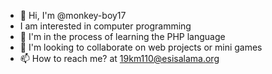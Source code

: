 - 👋 Hi, I'm @monkey-boy17
- I am interested in computer programming
- 🌱 I'm in the process of learning the PHP language
- 💞️ I'm looking to collaborate on web projects or mini games
- 📫 How to reach me? at 19km110@esisalama.org

<!---
monkey-boy17/monkey-boy17 is a ✨ special ✨ repository because its `README.md` (this file) appears on your GitHub profile.
You can click the Preview link to take a look at your changes.
--->

